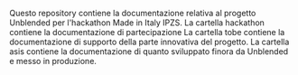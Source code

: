 Questo repository contiene la documentazione relativa al progetto Unblended per l'hackathon Made in Italy IPZS.
La cartella hackathon contiene la documentazione di partecipazione
La cartella tobe contiene la documentazione di supporto della parte innovativa del progetto.
La cartella asis contiene la documentazione di quanto sviluppato finora da Unblended e messo in produzione.
